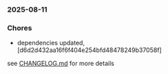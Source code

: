 ### 2025-08-11

### Chores
+ dependencies updated, [d6d2d432aa16f6f404e254bfd48478249b37058f]

see <a href='https://github.com/mrjackwills/belugasnooze_vue/blob/main/CHANGELOG.md'>CHANGELOG.md</a> for more details

